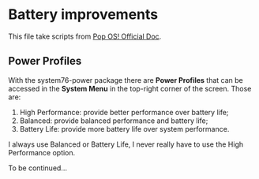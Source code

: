 # Battery improvements
This file take scripts from [Pop OS! Official Doc](https://support.system76.com/articles/battery/).

## Power Profiles
With the system76-power package there are **Power Profiles** that can be accessed in the **System Menu** in the top-right corner of the screen. Those are:
1. High Performance: provide better performance over battery life;
2. Balanced: provide balanced performance and battery life;
3. Battery Life: provide more battery life over system performance.

I always use Balanced or Battery Life, I never really have to use the High Performance option.

To be continued...
